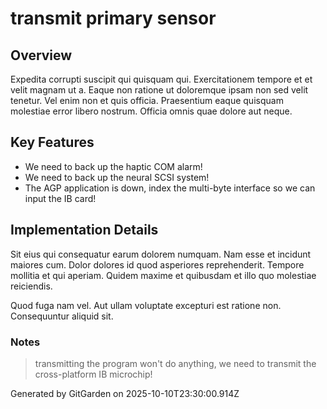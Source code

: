 # transmit primary sensor

## Overview
Expedita corrupti suscipit qui quisquam qui. Exercitationem tempore et et velit magnam ut a. Eaque non ratione ut doloremque ipsam non sed velit tenetur. Vel enim non et quis officia. Praesentium eaque quisquam molestiae error libero nostrum. Officia omnis quae dolore aut neque.

## Key Features
- We need to back up the haptic COM alarm!
- We need to back up the neural SCSI system!
- The AGP application is down, index the multi-byte interface so we can input the IB card!

## Implementation Details
Sit eius qui consequatur earum dolorem numquam. Nam esse et incidunt maiores cum. Dolor dolores id quod asperiores reprehenderit. Tempore mollitia et qui aperiam. Quidem maxime et quibusdam et illo quo molestiae reiciendis.
 Quod fuga nam vel. Aut ullam voluptate excepturi est ratione non. Consequuntur aliquid sit.

### Notes
> transmitting the program won't do anything, we need to transmit the cross-platform IB microchip!

Generated by GitGarden on 2025-10-10T23:30:00.914Z